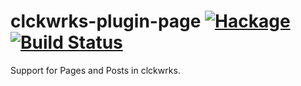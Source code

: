 clckwrks-plugin-page [![Hackage](https://img.shields.io/hackage/v/clckwrks-plugin-page.svg)](https://hackage.haskell.org/package/clckwrks-plugin-page) [![Build Status](https://api.travis-ci.com/clckwrks/clckwrks-plugin-page.svg?branch=master)](https://travis-ci.com/clckwrks/clckwrks-plugin-page)
=========

Support for Pages and Posts in clckwrks.






